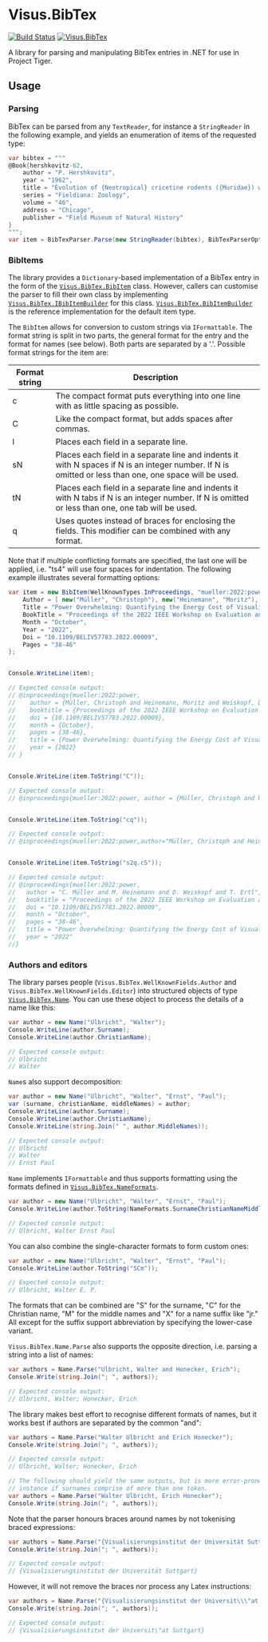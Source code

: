 # Visus.BibTex

[![Build Status](https://visualisierungsinstitut.visualstudio.com/Visus.BibTex/_apis/build/status/UniStuttgart-VISUS.Visus.BibTex?branchName=master)](https://visualisierungsinstitut.visualstudio.com/Visus.BibTex/_build/latest?definitionId=9&branchName=master)
[![Visus.BibTex](https://buildstats.info/nuget/Visus.BibTex)](https://www.nuget.org/packages/Visus.BibTex)

A library for parsing and manipulating BibTex entries in .NET for use in Project Tiger.


## Usage

### Parsing
BibTex can be parsed from any `TextReader`, for instance a `StringReader` in the following example, and yields an enumeration of items of the requested type:

```C#
var bibtex = """
@Book{hershkovitz-62,
    author = "P. Hershkovitz",
    year = "1962",
    title = "Evolution of {Neotropical} cricetine rodents ({Muridae}) with special reference to the phyllotine group",
    series = "Fieldiana: Zoology",
    volume = "46",
    address = "Chicago",
    publisher = "Field Museum of Natural History"
}
""";
var item = BibTexParser.Parse(new StringReader(bibtex), BibTexParserOptions.Create()).Single();
```


### BibItems
The library provides a `Dictionary`-based implementation of a BibTex entry in the form of the [`Visus.BibTex.BibItem`](Visus.BibTex/BibItem.cs) class. However, callers can customise the parser to fill their own class by implementing [`Visus.BibTex.IBibItemBuilder`](Visus.BibTex/IBibItemBuilder.cs) for this class. [`Visus.BibTex.BibItemBuilder`](Visus.BibTex/BibItemBuilder.cs) is the reference implementation for the default item type.

The `BibItem` allows for conversion to custom strings via `IFormattable`. The format string is split in two parts, the general format for the entry and the format for names (see below). Both parts are separated by a '.'. Possible format strings for the item are:

| Format string | Description |
| ------------- | ----------- |
| c             | The compact format puts everything into one line with as little spacing as possible. |
| C             | Like the compact format, but adds spaces after commas. |
| l             | Places each field in a separate line. |
| sN            | Places each field in a separate line and indents it with N spaces if N is an integer number. If N is omitted or less than one, one space will be used. |
| tN            | Places each field in a separate line and indents it with N tabs if N is an integer number. If N is omitted or less than one, one tab will be used. |
| q             | Uses quotes instead of braces for enclosing the fields. This modifier can be combined with any format. |

Note that if multiple conflicting formats are specified, the last one will be applied, i.e. "ts4" will use four spaces for indentation. The following example illustrates several formatting options:

```C#
var item = new BibItem(WellKnownTypes.InProceedings, "mueller:2022:power") {
    Author = [ new("Müller", "Christoph"), new("Heinemann", "Moritz"), new("Weiskopf", "Daniel"), new("Ertl", "Thomas") ],
    Title = "Power Overwhelming: Quantifying the Energy Cost of Visualisation",
    BookTitle = "Proceedings of the 2022 IEEE Workshop on Evaluation and Beyond – Methodological Approaches for Visualization (BELIV)",
    Month = "October",
    Year = "2022",
    Doi = "10.1109/BELIV57783.2022.00009",
    Pages = "38-46"
};


Console.WriteLine(item);

// Expected console output:
// @inproceedings{mueller:2022:power,
//    author = {Müller, Christoph and Heinemann, Moritz and Weiskopf, Daniel and Ertl, Thomas},
//    booktitle = {Proceedings of the 2022 IEEE Workshop on Evaluation and Beyond – Methodological Approaches for Visualization (BELIV)},
//    doi = {10.1109/BELIV57783.2022.00009},
//    month = {October},
//    pages = {38-46},
//    title = {Power Overwhelming: Quantifying the Energy Cost of Visualisation},
//    year = {2022}
// }


Console.WriteLine(item.ToString("C"));

// Expected console output:
// @inproceedings{mueller:2022:power, author = {Müller, Christoph and Heinemann, Moritz and Weiskopf, Daniel and Ertl, Thomas}, booktitle = {Proceedings of the 2022 IEEE Workshop on Evaluation and Beyond – Methodological Approaches for Visualization (BELIV)}, doi = {10.1109/BELIV57783.2022.00009}, month = {October}, pages = {38-46}, title = {Power Overwhelming: Quantifying the Energy Cost of Visualisation}, year = {2022}}


Console.WriteLine(item.ToString("cq"));

// Expected console output:
// @inproceedings{mueller:2022:power,author="Müller, Christoph and Heinemann, Moritz and Weiskopf, Daniel and Ertl, Thomas",booktitle="Proceedings of the 2022 IEEE Workshop on Evaluation and Beyond – Methodological Approaches for Visualization (BELIV)",doi="10.1109/BELIV57783.2022.00009",month="October",pages="38-46",title="Power Overwhelming: Quantifying the Energy Cost of Visualisation",year="2022"}


Console.WriteLine(item.ToString("s2q.cS"));

// Expected console output:
// @inproceedings{mueller:2022:power,
//   author = "C. Müller and M. Heinemann and D. Weiskopf and T. Ertl",
//   booktitle = "Proceedings of the 2022 IEEE Workshop on Evaluation and Beyond – Methodological Approaches for Visualization (BELIV)",
//   doi = "10.1109/BELIV57783.2022.00009",
//   month = "October",
//   pages = "38-46",
//   title = "Power Overwhelming: Quantifying the Energy Cost of Visualisation",
//   year = "2022"
//}
```

### Authors and editors
The library parses people (`Visus.BibTex.WellKnownFields.Author` and `Visus.BibTex.WellKnownFields.Editor`) into structured objects of type [`Visus.BibTex.Name`](Visus.BibTex/Name.cs). You can use these object to process the details of a name like this:

```C#
var author = new Name("Ulbricht", "Walter");
Console.WriteLine(author.Surname);
Console.WriteLine(author.ChristianName);

// Expected console output:
// Ulbricht
// Walter
```

`Name`s also support decomposition:

```C#
var author = new Name("Ulbricht", "Walter", "Ernst", "Paul");
var (surname, christianName, middleNames) = author;
Console.WriteLine(author.Surname);
Console.WriteLine(author.ChristianName);
Console.WriteLine(string.Join(" ", author.MiddleNames));

// Expected console output:
// Ulbricht
// Walter
// Ernst Paul
```

`Name` implements `IFormattable` and thus supports formatting using the formats defined in [`Visus.BibTex.NameFormats`](Visus.BibTex/NameFormats.cs).

```C#
var author = new Name("Ulbricht", "Walter", "Ernst", "Paul");
Console.WriteLine(author.ToString(NameFormats.SurnameChristianNameMiddleNames));

// Expected console output:
// Ulbricht, Walter Ernst Paul
```

You can also combine the single-character formats to form custom ones:

```C#
var author = new Name("Ulbricht", "Walter", "Ernst", "Paul");
Console.WriteLine(author.ToString("SCm"));

// Expected console output:
// Ulbricht, Walter E. P.
```

The formats that can be combined are "S" for the surname, "C" for the Christian name, "M" for the middle names and "X" for a name suffix like "jr." All except for the suffix support abbreviation by specifying the lower-case variant.

`Visus.BibTex.Name.Parse` also supports the opposite direction, i.e. parsing a string into a list of names:

```C#
var authors = Name.Parse("Ulbricht, Walter and Honecker, Erich");
Console.Write(string.Join("; ", authors));

// Expected console output:
// Ulbricht, Walter; Honecker, Erich
```

The library makes best effort to recognise different formats of names, but it works best if authors are separated by the common "and":

```C#
var authors = Name.Parse("Walter Ulbricht and Erich Honecker");
Console.Write(string.Join("; ", authors));

// Expected console output:
// Ulbricht, Walter; Honecker, Erich

// The following should yield the same outputs, but is more error-prone for
// instance if surnames comprise of more than one token.
var authors = Name.Parse("Walter Ulbricht, Erich Honecker");
Console.Write(string.Join("; ", authors));
```

Note that the parser honours braces around names by not tokenising braced expressions:

```C#
var authors = Name.Parse("{Visualisierungsinstitut der Universität Suttgart}");
Console.Write(string.Join("; ", authors));

// Expected console output:
// {Visualisierungsinstitut der Universität Suttgart}
```

However, it will not remove the braces nor process any Latex instructions:
```C#
var authors = Name.Parse("{Visualisierungsinstitut der Universit\\\"at Suttgart}");
Console.Write(string.Join("; ", authors));

// Expected console output:
// {Visualisierungsinstitut der Universit\"at Suttgart}
```
